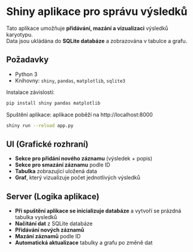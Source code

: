 # Shiny aplikace pro správu výsledků  

Tato aplikace umožňuje **přidávání, mazání a vizualizaci** výsledků karyotypu.  
Data jsou ukládána do **SQLite databáze** a zobrazována v tabulce a grafu.  

## Požadavky  

- Python 3  
- Knihovny: `shiny`, `pandas`, `matplotlib`, `sqlite3`  

Instalace závislostí:  
```bash
pip install shiny pandas matplotlib
```

Spuštění aplikace:
aplikace poběží na http://localhost:8000
```bash
shiny run --reload app.py
```

## UI (Grafické rozhraní)  
- **Sekce pro přidání nového záznamu** (výsledek + popis)  
- **Sekce pro smazání záznamu** podle ID  
- **Tabulka** zobrazující uložená data  
- **Graf**, který vizualizuje počet jednotlivých výsledků  

## Server (Logika aplikace)
- **Při spuštění aplikace se inicializuje databáze** a vytvoří se prázdná tabulka vysledků 
- **Načítání dat** z SQLite databáze  
- **Přidávání nových záznamů**  
- **Mazání záznamů** podle ID  
- **Automatická aktualizace** tabulky a grafu po změně dat 
